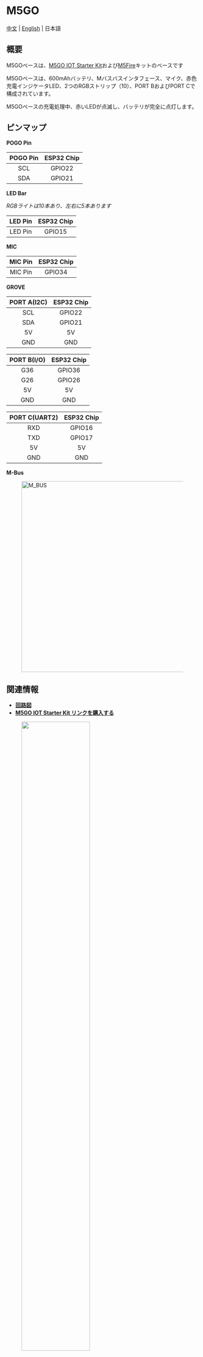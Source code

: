 # M5GO

[中文](/zh_CN/product_documents/bases/m5go_base) | [English](/en/product_documents/bases/m5go_base) | 日本語

## 概要

M5GOベースは、[M5GO IOT Starter Kit](zh_CN/product_documents/m5stack-core/m5go_iot_starter_kit)および[M5Fire](zh_CN/product_documents/m5stack-core/m5core_fire)キットのベースです

M5GOベースは、600mAhバッテリ、Mバスバスインタフェース、マイク、赤色充電インジケータLED、2つのRGBストリップ（10）、PORT BおよびPORT Cで構成されています。

M5GOベースの充電処理中、赤いLEDが点滅し、バッテリが完全に点灯します。

## ピンマップ

**POGO Pin**

| POGO Pin       | ESP32 Chip    |
| :----------:  |:------------: |
| SCL           | GPIO22        |
| SDA           | GPIO21        |

**LED Bar**

*RGBライトは10本あり、左右に5本あります*

| LED Pin       | ESP32 Chip    |
| :----------:  |:------------: |
| LED Pin           | GPIO15        |

**MIC**

| MIC Pin       | ESP32 Chip    |
| :----------:  |:------------: |
| MIC Pin           | GPIO34        |

**GROVE**

| PORT A(I2C)       | ESP32 Chip    |
| :----------:  |:------------: |
| SCL           | GPIO22        |
| SDA           | GPIO21        |
| 5V            | 5V            |
| GND           | GND           |

| PORT B(I/O)       | ESP32 Chip    |
| :----------:  |:------------: |
| G36           | GPIO36        |
| G26           | GPIO26        |
| 5V            | 5V            |
| GND           | GND           |

| PORT C(UART2)       | ESP32 Chip    |
| :----------:  |:------------: |
| RXD           | GPIO16        |
| TXD           | GPIO17        |
| 5V            | 5V            |
| GND           | GND           |

**M-Bus**

<figure>
  <img src="assets/img/product_pics/core/M-BUS.jpg" alt="M_BUS" width="500" height="500">
</figure>

## 関連情報

- **[回路図](https://github.com/m5stack/M5GO/blob/master/hardware/schematics/M5GO_Base.pdf)**
- **[M5GO IOT Starter Kit リンクを購入する](https://www.aliexpress.com/store/product/M5Stack-Official-Stock-Offer-M5GO-IoT-Starter-Kit-ESP32-for-Arduino-MicroPython-Programming-Development-IR-MIC/3226069_32881911596.html?spm=2114.12010615.8148356.2.52385ab04i7vIu)**

<figure>
    <img src="assets/img/product_pics/bases/m5go_base_01.png" width="65%" height="65%">
</figure>

<figure>
    <img src="assets/img/product_pics/bases/m5go_base_02.png" width="65%" height="65%">
</figure>
